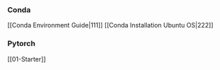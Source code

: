 ### Conda
[[Conda Environment Guide|111]]
[[Conda Installation Ubuntu OS|222]]

### Pytorch
[[01-Starter]]

